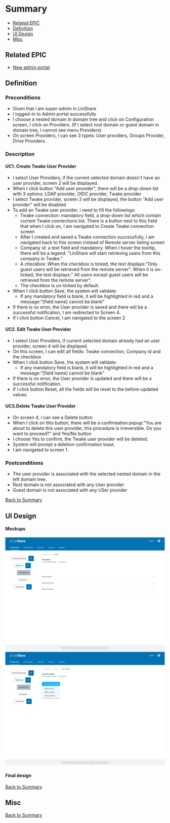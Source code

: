 # Summary

* [Related EPIC](#related-epic)
* [Definition](#definition)
* [UI Design](#ui-design)
* [Misc](#misc)

## Related EPIC

* [New admin portal](./README.md)

## Definition

### Preconditions

- Given that i am super-admin in LinShare
- I logged-in to Admin portal successfully
- I choose a nested domain in domain tree and click on Configuration screen, I click on  Providers. (If I select root domain or guest domain in domain tree, I cannot see menu Providers)
- On screen Providers, I can see 3 types: User providers, Groups Provider, Drive Providers.

### Description

#### UC1. Create Twake User Provider

- I select User Providers, if the current selected domain doesn't have an user provider, screen 2 will be displayed.
- When I click button "Add user provider", there will be a drop-down list with 3 options: LDAP provider, OIDC provider, Twake provider
- I select Twake provider, screen 3 will be displayed, the button "Add user provider" will be disabled
- To add an Twake user provider, i need to fill the followings:
    - Twake connection: mandatory field, a drop-down list which contain current Twake connections list. There is a button next to this field that when I click on, I am navigated to Create Twake connection screen
    - After I created and saved a Twake connection successfully, I am navigated back to this screen instead of Remote server listing screen
    - Company id:  a text field and mandatory. When I hover the tooltip, there will be a legend: "LinShare will start retrieving users from this company in Twake."
    - A checkbox: When the checkbox is ticked, the text displays:"Only guest users will be retrieved from the remote server". When it is un-ticked, the text displays:" All users except guest users will be retrieved from the remote server".
    - The checkbox is un-ticked by default.
- When I click button Save, the system will validate:
   - If any mandatory field is blank, it will be highlighted in red and a message:"[field name] cannot be blank"
- If there is no error, the User provider is saved and there will be a successful notification, I am redirected to Screen 4.
- If I click button Cancel, I am navigated to the screen 2

#### UC2. Edit Twake User Provider

- I select User Providers, if current selected domain already had an user provider, screen 4 will be displayed.
- On this screen, I can edit all fields: Twake connection, Company id and the checkbox
- When I click button Save, the system will validate:
  - If any mandatory field is blank, it will be highlighted in red and a message:"[field name] cannot be blank"
- If there is no error, the User provider is updated and there will be a successful notification.
- If I click button Reset, all the fields will be reset to the before-updated values.

#### UC3.Delete Twake User Provider

- On screen 4, i can see a Delete button
- When I click on this button, there will be a confirmation popup:"You are about to delete this user provider, this procedure is irreversible. Do you want to proceed?" and Yes/No button
- I choose Yes to confirm, the Twake user provider will be deleted.
- System will prompt a deletion confirmation toast.
- I am navigated to screen 1.

### Postconditions

- The user provider is associated with the selected nested domain in the left domain tree.
- Root domain is not associated with any User provider
- Guest domain is not associated with any USer provider

[Back to Summary](#summary)

## UI Design

#### Mockups

![story65](./mockups/65.1.png)
![story65](./mockups/65.2.png)



#### Final design

[Back to Summary](#summary)
## Misc

[Back to Summary](#summary)
